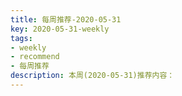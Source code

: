```yaml
---
title: 每周推荐-2020-05-31
key: 2020-05-31-weekly
tags:
- weekly
- recommend
- 每周推荐
description: 本周(2020-05-31)推荐内容：
---
```

